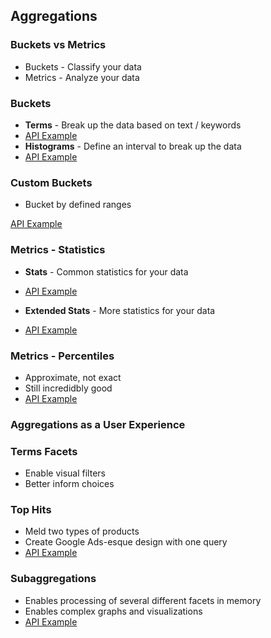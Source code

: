 ## Aggregations


### Buckets vs Metrics

* Buckets - Classify your data
* Metrics - Analyze your data


### Buckets

* **Terms** - Break up the data based on text / keywords
* [API Example](http://esdemo.local:9200/_plugin/marvel/sense/#07-aggregations,L5)
* **Histograms** - Define an interval to break up the data
* [API Example](http://esdemo.local:9200/_plugin/marvel/sense/#07-aggregations,L140)


### Custom Buckets

* Bucket by defined ranges

[API Example](http://esdemo.local:9200/_plugin/marvel/sense/#07-aggregations,L40)


### Metrics - Statistics

* **Stats** - Common statistics for your data

* [API Example](http://esdemo.local:9200/_plugin/marvel/sense/#07-aggregations,S7.4)

* **Extended Stats** - More statistics for your data

* [API Example](http://esdemo.local:9200/_plugin/marvel/sense/#07-aggregations,S7.5)


### Metrics - Percentiles

* Approximate, not exact
* Still incredidbly good
* [API Example](http://esdemo.local:9200/_plugin/marvel/sense/#07-aggregations,S7.7)

### Aggregations as a User Experience


### Terms Facets
* Enable visual filters
* Better inform choices


### Top Hits
* Meld two types of products
* Create Google Ads-esque design with one query
* [API Example](http://esdemo.local:9200/_plugin/marvel/sense/#07-aggregations,L171)


### Subaggregations
* Enables processing of several different facets in memory
* Enables complex graphs and visualizations
* [API Example](http://esdemo.local:9200/_plugin/marvel/sense/#07-aggregations,L203)
